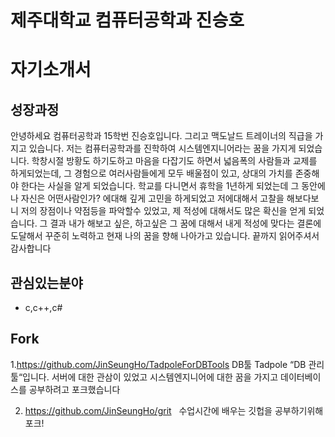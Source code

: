# 제주대학교 컴퓨터공학과 진승호

# 자기소개서

## 성장과정
   안녕하세요 컴퓨터공학과 15학번 진승호입니다.
그리고 맥도날드 트레이너의 직급을 가지고 있습니다.
저는 컴퓨터공학과를 진학하여 시스템엔지니어라는 꿈을 가지게 되었습니다.
학창시절 방황도 하기도하고 마음을 다잡기도 하면서 넓음폭의 사람들과 교제를 하게되었는데, 그 경험으로 여러사람들에게 모두 배울점이 있고, 상대의 가치를 존중해야 한다는 사실을 알게 되었습니다. 학교를 다니면서 휴학을 1년하게 되었는데 그 동안에 나 자신은 어떤사람인가? 에대해 깊게 고민을 하게되었고 저에대해서 고찰을 해보다보니 저의 장점이나 약점등을 파악할수 있었고, 제 적성에 대해서도 많은 확신을 얻게 되었습니다. 그 결과 내가 해보고 싶은, 하고싶은 그 꿈에 대해서 내게 적성에 맞다는 결론에 도달해서 꾸준히 노력하고 현재 나의 꿈을 향해 나아가고 있습니다.
끝까지 읽어주셔서 감사합니다

## 관심있는분야
* c,c++,c#

## Fork
1.https://github.com/JinSeungHo/TadpoleForDBTools  DB툴 Tadpole 
“DB 관리 툴“입니다. 서버에 대한 관삼이 있었고 시스템엔지니어에 대한 꿈을 가지고 데이터베이스를 공부하려고 포크했습니다

2. https://github.com/JinSeungHo/grit  
수업시간에 배우는 깃헙을 공부하기위해 포크!
